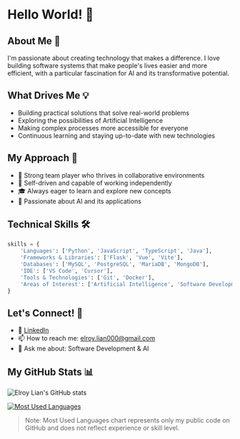 # Hello World! 👋

## About Me 🎯
I'm passionate about creating technology that makes a difference. I love building software systems that make people's lives easier and more efficient, with a particular fascination for AI and its transformative potential.

## What Drives Me 💡
- Building practical solutions that solve real-world problems
- Exploring the possibilities of Artificial Intelligence
- Making complex processes more accessible for everyone
- Continuous learning and staying up-to-date with new technologies

## My Approach 🚀
- 👥 Strong team player who thrives in collaborative environments
- 💪 Self-driven and capable of working independently
- 🎓 Always eager to learn and explore new concepts
- 🤖 Passionate about AI and its applications

## Technical Skills 🛠️
```python
skills = {
    'Languages': ['Python', 'JavaScript', 'TypeScript', 'Java'],
    'Frameworks & Libraries': ['Flask', 'Vue', 'Vite'],
    'Databases': ['MySQL', 'PostgreSQL', 'MariaDB', 'MongoDB'],
    'IDE': ['VS Code', 'Cursor'],
    'Tools & Technologies': ['Git', 'Docker'],
    'Areas of Interest': ['Artificial Intelligence', 'Software Development']
}
```


## Let's Connect! 🤝
- 💼 [LinkedIn](https://www.linkedin.com/in/elroylian/)
- 📫 How to reach me: elroy.lian000@gmail.com
- 💭 Ask me about: Software Development & AI

## My GitHub Stats 📊
![Elroy Lian's GitHub stats](https://github-readme-stats.vercel.app/api?username=elroylian&show_icons=true&theme=tokyonight&hide_border=true)

[![Most Used Languages](https://github-readme-stats.vercel.app/api/top-langs/?username=elroylian&layout=compact&theme=tokyonight&hide_border=true)](https://github.com/elroylian)

> Note: Most Used Languages chart represents only my public code on GitHub and does not reflect experience or skill level.
